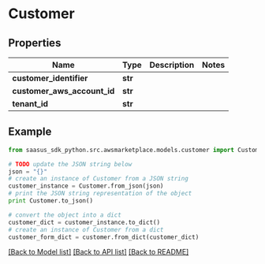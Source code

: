 # Customer


## Properties
Name | Type | Description | Notes
------------ | ------------- | ------------- | -------------
**customer_identifier** | **str** |  | 
**customer_aws_account_id** | **str** |  | 
**tenant_id** | **str** |  | 

## Example

```python
from saasus_sdk_python.src.awsmarketplace.models.customer import Customer

# TODO update the JSON string below
json = "{}"
# create an instance of Customer from a JSON string
customer_instance = Customer.from_json(json)
# print the JSON string representation of the object
print Customer.to_json()

# convert the object into a dict
customer_dict = customer_instance.to_dict()
# create an instance of Customer from a dict
customer_form_dict = customer.from_dict(customer_dict)
```
[[Back to Model list]](../README.md#documentation-for-models) [[Back to API list]](../README.md#documentation-for-api-endpoints) [[Back to README]](../README.md)


